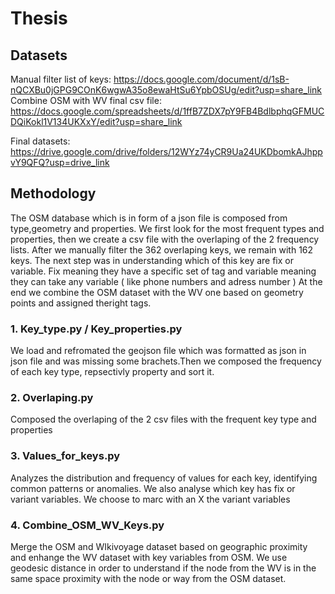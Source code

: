 # Thesis

## Datasets
Manual filter list of keys: https://docs.google.com/document/d/1sB-nQCXBu0jGPG9COnK6wgwA35o8ewaHtSu6YpbOSUg/edit?usp=share_link
Combine OSM with WV final csv file: https://docs.google.com/spreadsheets/d/1ffB7ZDX7pY9FB4BdlbphqGFMUCDQiKokl1V134UKXxY/edit?usp=share_link

Final datasets: https://drive.google.com/drive/folders/12WYz74yCR9Ua24UKDbomkAJhppvY9QFQ?usp=drive_link


## Methodology 
The OSM database which is in form of a json file is composed from type,geometry and properties. We first look for the most frequent types and properties, then we create a csv file with the overlaping of the 2 frequency lists. After we manually filter the 362 overlaping keys, we remain with 162 keys. The next step was in understanding which of this key are fix or variable. Fix meaning they have a specific set of tag and variable meaning they can take any variable ( like phone numbers and adress number ) At the end we combine the OSM dataset with the WV one based on geometry points and assigned theright tags. 

### 1. Key_type.py / Key_properties.py
We load and refromated the geojson file which was formatted as json in json file and was missing some brachets.Then we composed the frequency of each key type, repsectivly property and sort it.

### 2. Overlaping.py
Composed the overlaping of the 2 csv files with the frequent key type and properties

### 3. Values_for_keys.py
Analyzes the distribution and frequency of values for each key, identifying common patterns or anomalies. We also analyse which key has fix or variant variables. We choose to marc with an X the variant variables

### 4. Combine_OSM_WV_Keys.py
Merge the OSM and WIkivoyage dataset based on geographic proximity and enhange the WV dataset with key variables from OSM. We  use geodesic distance in order to understand if the node from the WV is in the same space proximity with the node or way from the OSM dataset.
